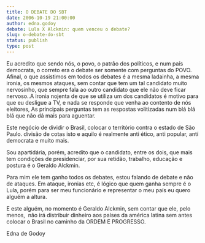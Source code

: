 ```yaml
---
title: O DEBATE DO SBT
date: 2006-10-19 21:00:00
author: edna.godoy
debate: Lula X Alckmin: quem venceu o debate?
slug: o-debate-do-sbt
status: publish 
type: post
---
```


Eu acredito que sendo nós, o povo, o patrão dos políticos, e num país democrata, o correto era o debate ser somente com perguntas do POVO. Afinal, o que assistimos em todos os debates é a mesma ladainha, a mesma ironia, os mesmos ataques, sem contar que tem um tal candidato muito nervosinho, que sempre fala ao outro candidato que ele não deve ficar nervoso..A ironia nojenta de que se utiliza um dos candidatos é motivo para que eu desligue a TV, e nada se responde que venha ao contento de nós eleitores, As principais perguntas tem as respostas volitizadas num blá blá blá que não dá mais para aguentar.


Este negócio de dividir o Brasil, colocar o território contra o estado de São Paulo. divisão de cotas isto e aquilo é realmente anti ético, anti popular, antí democrata e muito mais.


Sou apartidária, porém, acredito que o candidato, entre os dois, que mais tem condições de presidenciar, por sua retidão, trabalho, educação e postura é o Geraldo Alckmin.


Para mim ele tem ganho todos os debates, estou falando de debate e não de ataques. Em ataque, ironias etc, é lógico que quem ganha sempre é o Lula, porém para ser meu funcionário e representar o meu país eu quero alguém a altura.


E este alguém, no momento é Geraldo Alckmin, sem contar que ele, pelo menos,  não irá distribuir dinheiro aos países da américa latina sem antes colocar o Brasil no caminho da ORDEM E PROGRESSO.


Edna de Godoy


